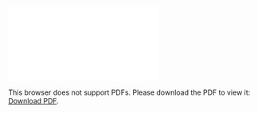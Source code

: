 <object data="[http://yoursite.com/the.pdf](https://github.com/Luna-McBride/School_Work/blob/master/Grad/CSCI-5576-High-Preformance-Scientific-Computing/Lab4/HPSC_Lab4.pdf)" type="application/pdf" width="700px" height="700px">
    <embed src="[http://yoursite.com/the.pdf](https://github.com/Luna-McBride/School_Work/blob/master/Grad/CSCI-5576-High-Preformance-Scientific-Computing/Lab4/HPSC_Lab4.pdf)">
        <p>This browser does not support PDFs. Please download the PDF to view it: <a href="[http://yoursite.com/the.pdf](https://github.com/Luna-McBride/School_Work/blob/master/Grad/CSCI-5576-High-Preformance-Scientific-Computing/Lab4/HPSC_Lab4.pdf)">Download PDF</a>.</p>
    </embed>
</object>

